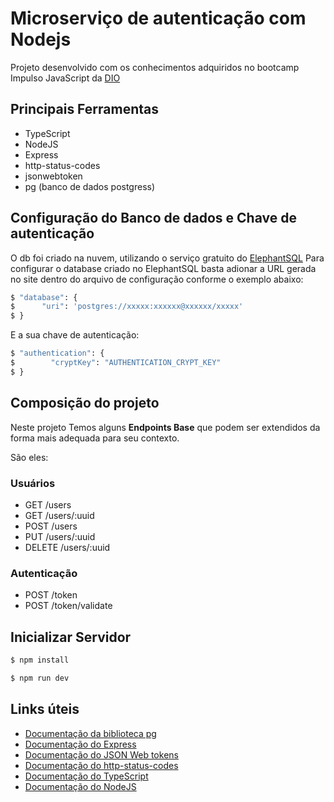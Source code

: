 # Microserviço de autenticação com Nodejs

Projeto desenvolvido com os conhecimentos adquiridos no bootcamp Impulso JavaScript da [DIO](https://digitalinnovation.one/)

## Principais Ferramentas
* TypeScript
* NodeJS
* Express
* http-status-codes
* jsonwebtoken
* pg (banco de dados postgress)

## Configuração do Banco de dados e Chave de autenticação
O db foi criado na nuvem, utilizando o serviço gratuito do [ElephantSQL](https://customer.elephantsql.com/)
Para configurar o database criado no ElephantSQL basta adionar a URL gerada no site dentro do arquivo
de configuração conforme o exemplo abaixo:

```bash
$ "database": {
$      "uri": 'postgres://xxxxx:xxxxxx@xxxxxx/xxxxx'
$ }
```

E a sua chave de autenticação:
```bash
$ "authentication": {
$        "cryptKey": "AUTHENTICATION_CRYPT_KEY"
$ }
```

## Composição do projeto

Neste projeto Temos alguns **Endpoints Base** que podem ser extendidos da forma mais adequada para seu contexto. 

São eles:

### Usuários

* GET /users
* GET /users/:uuid
* POST /users
* PUT /users/:uuid
* DELETE /users/:uuid

### Autenticação

* POST /token
* POST /token/validate

## Inicializar Servidor
```bash
$ npm install 
```

```bash
$ npm run dev 
```

## Links úteis

* [Documentação da biblioteca pg](https://node-postgres.com/api/pool)
* [Documentação do Express](http://expressjs.com/en/starter/installing.html) 
* [Documentação do JSON Web tokens](https://jwt.io/introduction) 
* [Documentação do http-status-codes](https://npm.io/package/http-status-codes) 
* [Documentação do TypeScript](https://www.typescriptlang.org/docs/handbook/typescript-in-5-minutes.html) 
* [Documentação do NodeJS](https://nodejs.org/api/) 
